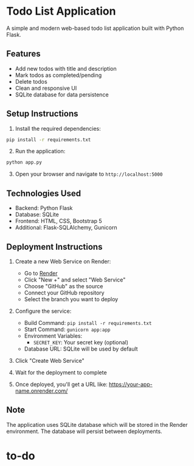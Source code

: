 # Todo List Application

A simple and modern web-based todo list application built with Python Flask.

## Features

- Add new todos with title and description
- Mark todos as completed/pending
- Delete todos
- Clean and responsive UI
- SQLite database for data persistence

## Setup Instructions

1. Install the required dependencies:
```bash
pip install -r requirements.txt
```

2. Run the application:
```bash
python app.py
```

3. Open your browser and navigate to `http://localhost:5000`

## Technologies Used

- Backend: Python Flask
- Database: SQLite
- Frontend: HTML, CSS, Bootstrap 5
- Additional: Flask-SQLAlchemy, Gunicorn

## Deployment Instructions

1. Create a new Web Service on Render:
   - Go to [Render](https://render.com)
   - Click "New +" and select "Web Service"
   - Choose "GitHub" as the source
   - Connect your GitHub repository
   - Select the branch you want to deploy
   
2. Configure the service:
   - Build Command: `pip install -r requirements.txt`
   - Start Command: `gunicorn app:app`
   - Environment Variables:
     - `SECRET_KEY`: Your secret key (optional)
   - Database URL: SQLite will be used by default
   
3. Click "Create Web Service"
4. Wait for the deployment to complete
5. Once deployed, you'll get a URL like: https://your-app-name.onrender.com/

## Note
The application uses SQLite database which will be stored in the Render environment. The database will persist between deployments.
# to-do
